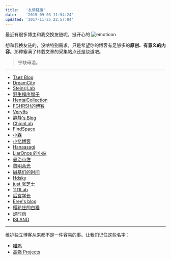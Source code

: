 ```yaml
---
title:   '友情链接'
date:    '2015-09-03 11:54:24'
updated: '2017-11-25 22:57:04'
---
```


最近有很多博主和我交换友链呢，挺开心的 ![emoticon](https://ooo.0o0.ooo/2016/07/27/57989a5e3cbdb.jpg)

想和我换友链的，没啥特别需求，只是希望你的博客有足够多的**原创、有意义的内容**。那种塞满了转载文章的采集站点还是绕道吧。

> 宁缺毋滥。

- - - - - -

* [Tsez Blog](https://blog.tse.moe/)
* [DreamCity](https://www.littleqiu.net/)
* [Steins;Lab](http://steinslab.xyz)
* [野生程序猴子](https://ljason.cn/)
* [HentaiCollection](https://hencolle.com/)
* [FGHRSH的博客](https://www.fghrsh.net/)
* [Very9s](http://very9s.net/)
* [静静's Blog](https://kernel.moe/)
* [ChionLab](https://blog.chionlab.moe/)
* [FindSpace](https://www.findhao.net/)
* [小霖](https://xiaolin.in/)
* [小忆博客](http://blog.iiwo.vip/)
* [Hanaasagi](https://blog.dreamfever.me/)
* [LiarOnce 的小站](https://www.liaronce.win)
* [曼治小住](https://www.mtxz.org/)
* [黎明余光](https://blog.lim-light.com/)
* [碱基们的时间](http://nanguage.org/)
* [Hdsky](https://hdsky.pw/)
* [just 涨芝士](http://cheesekun.top/)
* [1111Lab](https://1111lab.org/)
* [后宫学长](https://haremu.com/)
* [Eree's blog](http://ereebay.me/)
* [樱花庄的白猫](https://2heng.xin)
* [蝉时雨](https://chanshiyu.com/)
* [ISLAND](http://youngxhui.github.io/)

--------

维护独立博客从来都不是一件容易的事。让我们记住这些名字：

* [喵呜](https://nnya.cat)
* [高嶺 Projects](http://www.takanenote.com/)
